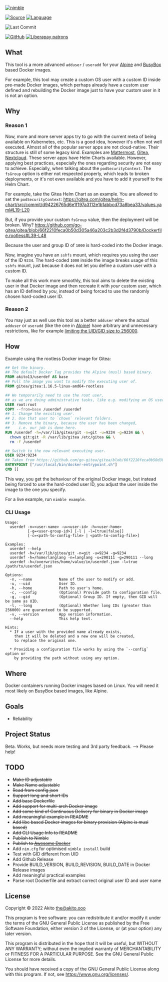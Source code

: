 [![nimble](https://raw.githubusercontent.com/yglukhov/nimble-tag/master/nimble.png)](https://nimble.directory/pkg/userdef)

[![Source](https://img.shields.io/badge/project-source-2a2f33?style=plastic)](https://github.com/theAkito/userdef)
[![Language](https://img.shields.io/badge/language-Nim-orange.svg?style=plastic)](https://nim-lang.org/)

![Last Commit](https://img.shields.io/github/last-commit/theAkito/userdef?style=plastic)

[![GitHub](https://img.shields.io/badge/license-GPL--3.0-informational?style=plastic)](https://www.gnu.org/licenses/gpl-3.0.txt)
[![Liberapay patrons](https://img.shields.io/liberapay/patrons/Akito?style=plastic)](https://liberapay.com/Akito/)

## What
This tool is a more advanced `adduser` / `useradd` for your [Alpine](https://www.alpinelinux.org/) and [BusyBox](https://www.busybox.net/) based Docker images.

For example, this tool may create a custom OS user with a custom ID inside pre-made Docker images, which perhaps already have a custom user defined and rebuilding the Docker image just to have your custom user in it is not an option.

## Why
### Reason 1
Now, more and more server apps try to go with the current meta of being available on Kubernetes, etc. This is a good idea, however it's often not well executed.
Almost all of the popular server apps are not cloud-native. Their structure is still of some legacy kind.
Examples are [Mattermost](https://mattermost.com/), [Gitea](https://gitea.io/en-us/), [Nextcloud](https://nextcloud.com/).
These server apps have Helm Charts available. However, applying best practices, especially the ones regarding security are not easy to achieve.
Especially, when talking about the `podSecurityContext`. The `fsGroup` option is either not respected properly, which leads to broken deployments, or it's not even available and you have to add it yourself to the Helm Chart.

For example, take the Gitea Helm Chart as an example. You are allowed to set the `podSecurityContext`:
https://gitea.com/gitea/helm-chart/src/commit/d94226765d6e1f197a3112e1b1abbcd73a8bea33/values.yaml#L19-L20

But, if you provide your custom `fsGroup` value, then the deployment will be broken. Why?
https://github.com/go-gitea/gitea/blob/66f2210feca0b50d305a46a203c2b3d2f4d3790b/Dockerfile.rootless#L39-L48

Because the user and group ID of `1000` is hard-coded into the Docker image.

Now, imagine you have an `sshfs` mount, which requires you using the user of the ID `9234`.
The hard-coded `1000` inside the image breaks usage of this `sshfs` mount, just because it does not let you define a custom user with a custom ID.

To make all this work more smoothly, this tool aims to delete the existing user in that Docker image and then recreate it with *your* custom user, which has an ID defined by *you*, instead of being forced to use the randomly chosen hard-coded user ID.

### Reason 2

You may just as well use this tool as a better `adduser` where the actual `adduser` or `useradd` (like the one in [Alpine](https://www.alpinelinux.org/)) have arbitrary and unnecessary restrictions, like for example [limiting the UID/GID size to 256000](https://stackoverflow.com/q/41807026/7061105).

## How
Example using the rootless Docker image for Gitea:

[//]: # (https://github.com/microsoft/vscode/issues/95728#issuecomment-616782131)
```dockerfile
## Get the binary.
## The default Docker Tag provides the Alpine (musl) based binary.
FROM akito13/userdef AS base
## Pull the image you want to modify the executing user of.
FROM gitea/gitea:1.16.5-linux-amd64-rootless

## We temporarily need to use the root user,
## as we are doing administrative tasks, like e.g. modifying an OS user.
USER root:root
COPY --from=base /userdef /userdef
## 1. Change the existing user.
## 2. Use that user to `chown` relevant folders.
## 3. Remove the binary, because the user has been changed,
##    i.e. our job is done here.
RUN /userdef -h=/var/lib/gitea/git -n=git -u=9234 -g=9234 && \
  chown git:git -R /var/lib/gitea /etc/gitea && \
  rm -f /userdef

## Switch to the now relevant executing user.
USER 9234:9234
## Taken from https://github.com/go-gitea/gitea/blob/66f2210feca0b50d305a46a203c2b3d2f4d3790b/Dockerfile.rootless#L71-L72
ENTRYPOINT ["/usr/local/bin/docker-entrypoint.sh"]
CMD []
```

This way, you get the behaviour of the original Docker image, but instead being forced to use the hard-coded user ID, you adjust the user inside the image to the one *you* specify.

For a live example, run `nimble example`.

### CLI Usage
```
Usage:
  userdef -n=<user-name> -u=<user-id> -h=<user-home>
          [-g=<user-group-id>] [-l | -l=[true|false]]
          [-c=<path-to-config-file> | <path-to-config-file>]

Examples:
  userdef --help
  userdef -h=/var/lib/gitea/git -n=git -u=9234 -g=9234
  userdef -h=/home/langlang -n=langlang -u=290111 -g=290111 --long
  userdef -h=/overwrites/home/value/in/userdef.json -l=true /path/to/userdef.json

Options:
  -n, --name            Name of the user to modify or add.
  -u, --uid             User ID.
  -h, --home            Path to user's home.
  -c, --config          (Optional) Provide path to configuration file.
  -g, --gid             (Optional) Group ID. If empty, then GID will be same as UID.
  -l, --long            (Optional) Whether long IDs (greater than 256000) are guaranteed to be supported.
  -v, --version         App version information.
  --help                This help text.

Hints:
  * If a user with the provided name already exists,
    then it will be deleted and a new one will be created,
    to replace the original one.

  * Providing a configuration file works by using the `--config` option or
    by providing the path without using any option.
```

## Where
Docker containers running Docker images based on Linux.
You will need it most likely on BusyBox based images, like Alpine.

## Goals
* Reliability

## Project Status
Beta. Works, but needs more testing and 3rd party feedback. --> Please help!

## TODO
* ~~Make ID adjustable~~
* ~~Make Name adjustable~~
* ~~Read from config.json~~
* ~~Support long and short IDs~~
* ~~Add base Dockerfile~~
* ~~Add support for multi-arch Docker image~~
* ~~Add some kind of Continuous Delivery for binary in Docker image~~
* ~~Add meaningful example in README~~
* ~~Add libc based Docker images for binary provision (Alpine is musl based)~~
* ~~Add CLI Usage Info to README~~
* ~~Publish to Nimble~~
* ~~Publish to [Awesome Docker](https://github.com/veggiemonk/awesome-docker)~~
* Add `nim.cfg` for optimised `nimble install` build
* Test with GID different from UID
* Add Github Release
* Provide BUILD_VERSION, BUILD_REVISION, BUILD_DATE in Docker Release images
* Add meaningful practical examples
* Parse root Dockerfile and extract correct original user ID and user name

## License
Copyright © 2022  Akito <the@akito.ooo>

This program is free software: you can redistribute it and/or modify
it under the terms of the GNU General Public License as published by
the Free Software Foundation, either version 3 of the License, or
(at your option) any later version.

This program is distributed in the hope that it will be useful,
but WITHOUT ANY WARRANTY; without even the implied warranty of
MERCHANTABILITY or FITNESS FOR A PARTICULAR PURPOSE.  See the
GNU General Public License for more details.

You should have received a copy of the GNU General Public License
along with this program.  If not, see <https://www.gnu.org/licenses/>.